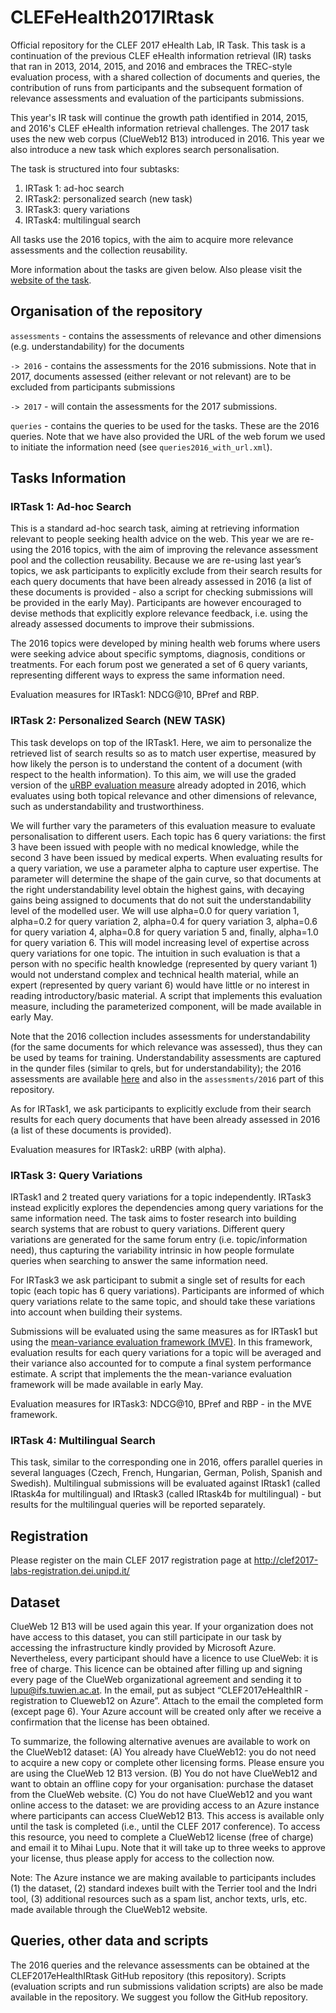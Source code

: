 # CLEFeHealth2017IRtask
Official repository for the CLEF 2017 eHealth Lab, IR Task. 
This task is a continuation of the previous CLEF eHealth information retrieval (IR) tasks that ran in 2013, 2014, 2015, and 2016 and embraces the TREC-style evaluation process, with a shared collection of documents and queries, the contribution of runs from participants and the subsequent formation of relevance assessments and evaluation of the participants submissions. 

This year's IR task will continue the growth path identified in 2014, 2015, and 2016's CLEF eHealth information retrieval challenges. The 2017 task uses the new web corpus (ClueWeb12 B13) introduced in 2016. This year we also introduce a new task which explores search personalisation.

The task is structured into four subtasks:
 1. IRTask 1: ad-hoc search
 2. IRTask2: personalized search (new task)
 3. IRTask3: query variations
 4. IRTask4: multilingual search
 
All tasks use the 2016 topics, with the aim to acquire more relevance assessments and the collection reusability.

More information about the tasks are given below. Also please visit the [website of the task](https://sites.google.com/site/clefehealth2017/task-3).

## Organisation of the repository

`assessments` - contains the assessments of relevance and other dimensions (e.g. understandability) for the documents
  
  `-> 2016` - contains the assessments for the 2016 submissions. Note that in 2017, documents assessed (either relevant or not relevant) are to be excluded from participants submissions
  
  `-> 2017` - will contain the assessments for the 2017 submissions. 
  
`queries` - contains the queries to be used for the tasks. These are the 2016 queries. Note that we have also provided the URL of the web forum we used to initiate the information need (see `queries2016_with_url.xml`). 
 

## Tasks Information 

### IRTask 1:  Ad-hoc Search 
This is a standard ad-hoc search task, aiming at retrieving information relevant to people seeking health advice on the web.
This year we are re-using the 2016 topics, with the aim of improving the relevance assessment pool and the collection reusability.  Because we are re-using last year’s topics, we ask participants to explicitly exclude from their search results for each query documents that have been already assessed in 2016 (a list of these documents is provided - also a script for checking submissions will be provided in the early May). Participants are however encouraged to devise methods that explicitly explore relevance feedback, i.e. using the already assessed documents to improve their submissions. 

The 2016 topics were developed by mining health web forums where users were seeking advice about specific symptoms, diagnosis, conditions or treatments. For each forum post we generated a set of 6 query variants, representing different ways to express the same information need.

Evaluation measures for IRTask1: NDCG@10, BPref and RBP.


### IRTask 2: Personalized Search (NEW TASK)

This task develops on top of the IRTask1. Here, we aim to personalize the retrieved list of search results so as to match user expertise, measured by how likely the person is to understand the content of a document (with respect to the health information). To this aim, we will use the graded version of the [uRBP evaluation measure](https://link.springer.com/chapter/10.1007/978-3-319-30671-1_21) already adopted in 2016, which evaluates using both topical relevance and other dimensions of relevance, such as understandability and trustworthiness. 

We will further vary the parameters of this evaluation measure to evaluate personalisation to different users. Each topic has 6 query variations: the first 3 have been issued with people with no medical knowledge, while the second 3 have been issued by medical experts. When evaluating results for a query variation, we use a parameter alpha to capture user expertise. The parameter will determine the shape of the gain curve, so that documents at the right understandability level obtain the highest gains, with decaying gains being assigned to documents that do not suit the understandability level of the modelled user. We will use alpha=0.0 for query variation 1, alpha=0.2 for query variation 2, alpha=0.4 for query variation 3, alpha=0.6 for query variation 4, alpha=0.8 for query variation 5 and, finally, alpha=1.0 for query variation 6. This will model increasing level of expertise across query variations for one topic. The intuition in such evaluation is that a person with no specific health knowledge (represented by query variant 1) would not understand complex and technical health material, while an expert (represented by query variant 6) would have little or no interest in reading introductory/basic material. A script that implements this evaluation measure, including the parameterized component, will be made available in early May.

Note that the 2016 collection includes assessments for understandability (for the same documents for which relevance was assessed), thus they can be used by teams for training. Understandability assessments are captured in the qunder files (similar to qrels, but for understandability); the 2016 assessments are available [here](https://github.com/CLEFeHealth/CLEFeHealth2016Task3/blob/master/qrels/task1.qunder) and also in the `assessments/2016` part of this repository. 

As for IRTask1, we ask participants to explicitly exclude from their search results for each query documents that have been already assessed in 2016 (a list of these documents is provided). 

Evaluation measures for IRTask2: uRBP (with alpha).

### IRTask 3: Query Variations
IRTask1 and 2 treated query variations for a topic independently. IRTask3 instead explicitly explores the dependencies among query variations for the same information need. The task aims to foster research into building search systems that are robust to query variations.
Different query variations are generated for the same forum entry (i.e. topic/information need), thus capturing the variability intrinsic in how people formulate queries when searching to answer the same information need. 

For IRTask3 we ask participant to submit a single set of results for each topic (each topic has 6 query variations). Participants are informed of which query variations relate to the same topic, and should take these variations into account when building their systems.  

Submissions will be evaluated using the same measures as for IRTask1 but using the [mean-variance evaluation framework (MVE)](http://dl.acm.org/citation.cfm?id=2983723). In this framework, evaluation results for each query variations for a topic will be averaged and their variance also accounted for to compute a final system performance estimate. A script that implements the the mean-variance evaluation framework will be made available in early May.

Evaluation measures for IRTask3: NDCG@10, BPref and RBP - in the MVE framework.


### IRTask 4: Multilingual Search 

This task, similar to the corresponding one in 2016, offers parallel queries in several languages (Czech, French, Hungarian, German, Polish, Spanish and Swedish). Multilingual submissions will be evaluated against IRtask1 (called IRtask4a for multilingual) and IRtask3 (called IRtask4b for multilingual) - but results for the multilingual queries will be reported separately.


## Registration
Please register on the main CLEF 2017 registration page at http://clef2017-labs-registration.dei.unipd.it/


## Dataset

ClueWeb 12 B13 will be used again this year. If your organization does not have access to this dataset, you can still participate in our task by accessing the infrastructure kindly provided by Microsoft Azure. Nevertheless, every participant should have a licence to use ClueWeb: it is free of charge. This licence can be obtained after filling up and signing every page of the ClueWeb organizational agreement and sending it to lupu@ifs.tuwien.ac.at. In the email, put as subject  “CLEF2017eHealthIR - registration to Clueweb12 on Azure”. Attach to the email the completed form (except page 6).
Your Azure account will be created only after we receive a confirmation that the license has been obtained.

To summarize, the following alternative avenues are available to work on the ClueWeb12 dataset:
(A) You already have ClueWeb12: you do not need to acquire a new copy or complete other licensing forms. Please ensure you are using the ClueWeb 12 B13 version.
(B) You do not have ClueWeb12 and want to obtain an offline copy for your organisation: purchase the dataset from the ClueWeb website. 
(C) You do not have ClueWeb12 and you want online access to the dataset: we are providing access to an Azure instance where participants can access ClueWeb12 B13. This access is available only until the task is completed (i.e., until the CLEF 2017 conference). To access this resource, you need to complete a ClueWeb12 license (free of charge) and email it to Mihai Lupu. Note that it will take up to three weeks to approve your license, thus please apply for access to the collection now.

Note: The Azure instance we are making available to participants includes (1) the dataset, (2) standard indexes built with the Terrier tool and the Indri tool, (3) additional resources such as a spam list, anchor texts, urls, etc. made available through the ClueWeb12 website.

## Queries, other data and scripts

The 2016 queries and the relevance assessments can be obtained at the CLEF2017eHealthIRtask GitHub repository (this repository). Scripts (evaluation scripts and run submissions validation scripts) are also be made available in the repository. We suggest you follow the GitHub repository.
